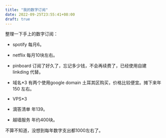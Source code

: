 ```yaml
---
title: "我的数字订阅"
date: 2022-09-25T23:55:41+08:00
draft: true
---
```


整理一下手上的数字订阅：

- spotify
每月6。

- netflix
每月10块左右。

- pinboard
订阅了好久了，忘记多少钱，不会再续费了，已经使用自建 linkding 代替。

- 域名*3
有两个使用google domain 土耳其区购买，价格比较便宜。摊下来年 150 左右。

- VPS*3

- 滴答清单
年139。

- 越墙服务
年约400块。

不算不知道，没想到每年数字支出都1000左右了。